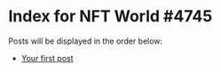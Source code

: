 # Index for NFT World #4745
Posts will be displayed in the order below:

- [Your first post](./001-first.md)

